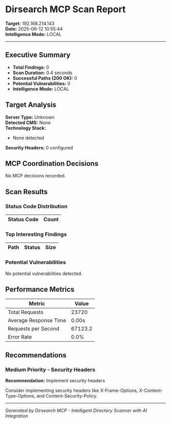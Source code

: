 # Dirsearch MCP Scan Report

**Target:** 192.168.214.143  
**Date:** 2025-06-12 10:55:44  
**Intelligence Mode:** LOCAL

---

## Executive Summary


- **Total Findings:** 0
- **Scan Duration:** 0.4 seconds
- **Successful Paths (200 OK):** 0
- **Potential Vulnerabilities:** 0
- **Intelligence Mode:** LOCAL


## Target Analysis


**Server Type:** Unknown  
**Detected CMS:** None  
**Technology Stack:**
- None detected

**Security Headers:** 0 configured


## MCP Coordination Decisions

No MCP decisions recorded.

## Scan Results


### Status Code Distribution

| Status Code | Count |
|------------|-------|



### Top Interesting Findings

| Path | Status | Size |
|------|--------|------|



### Potential Vulnerabilities

No potential vulnerabilities detected.



## Performance Metrics


| Metric | Value |
|--------|-------|
| Total Requests | 23720 |
| Average Response Time | 0.00s |
| Requests per Second | 67123.2 |
| Error Rate | 0.0% |


## Recommendations


### Medium Priority - Security Headers

**Recommendation:** Implement security headers

Consider implementing security headers like X-Frame-Options, X-Content-Type-Options, and Content-Security-Policy.



---

*Generated by Dirsearch MCP - Intelligent Directory Scanner with AI Integration*
